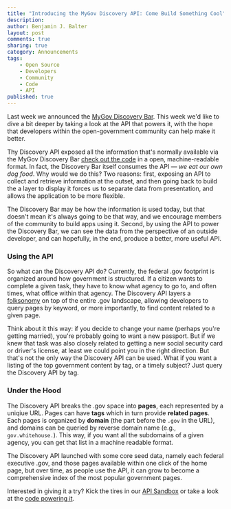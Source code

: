 ```yaml
---
title: "Introducing the MyGov Discovery API: Come Build Something Cool"
description:
author: Benjamin J. Balter
layout: post
comments: true
sharing: true
category: Announcements
tags:
	- Open Source
	- Developers
	- Community
	- Code
	- API
published: true
---
```


Last week we announced the [MyGov Discovery Bar](http://presidential-innovation-fellows.github.com/mygov/2013/01/15/Introducing-MyGov-Discovery-Bar/). This week we'd like to dive a bit deeper by taking a look at the API that powers it, with the hope that developers within the open-government community can help make it better.

Thy Discovery API exposed all the information that's normally available via the MyGov Discovery Bar [check out the code](https://github.com/GSA-OCSIT/mygov-bar) in a open, machine-readable format. In fact, the Discovery Bar itself consumes the API — *we eat our own dog food*. Why would we do this? Two reasons: first, exposing an API to collect and retrieve information at the outset, and then going back to build the a layer to display it forces us to separate data from presentation, and allows the application to be more flexible.

The Discovery Bar may be how the information is used today, but that doesn't mean it's always going to be that way, and we encourage members of the community to build apps using it. Second, by using the API to power the Discovery Bar, we can see the data from the perspective of an outside developer, and can hopefully, in the end, produce a better, more useful API.

### Using the API

So what can the Discovery API do? Currently, the federal .gov footprint is organized around how government is structured. If a citizen wants to complete a given task, they have to know what agency to go to, and often times, what office within that agency. The Discovery API layers a [folksonomy](http://en.wikipedia.org/wiki/Folksonomy) on top of the entire .gov landscape, allowing developers to query pages by keyword, or more importantly, to find content related to a given page. 	

Think about it this way: if you decide to change your name (perhaps you're getting married), you're probably going to want a new passport. But if we knew that task was also closely related to getting a new social security card or driver's license, at least we could point you in the right direction. But that's not the only way the Discovery API can be used. What if you want a listing of the top government content by tag, or a timely subject? Just query the Discovery API by tag.


### Under the Hood

The Discovery API breaks the .gov space into **pages**, each represented by a uniqiue URL. Pages can have **tags** which in turn provide **related pages**. Each pages is organized by **domain** (the part before the `.gov` in the URL), and domains can be queried by reverse domain name (e.g., `gov.whitehouse.`). This way, if you want all the subdomains of a given agency, you can get that list in a machine readable format.

The Discovery API launched with some core seed data, namely each federal executive .gov, and those pages available within one click of the home page, but over time, as people use the API, it can grow to become a comprehensive index of the most popular government pages.

Interested in giving it a try? Kick the tires in our [API Sandbox](http://apidocs.presidentialinnovationfellows.org/mygov-discovery) or take a look at the [code powering it](https://github.com/GSA-OCSIT/mygov-discovery).
